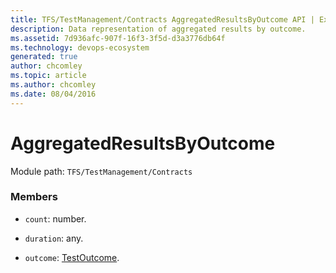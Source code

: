 ```yaml
---
title: TFS/TestManagement/Contracts AggregatedResultsByOutcome API | Extensions for Azure DevOps Services
description: Data representation of aggregated results by outcome.
ms.assetid: 7d936afc-907f-16f3-3f5d-d3a3776db64f
ms.technology: devops-ecosystem
generated: true
author: chcomley
ms.topic: article
ms.author: chcomley
ms.date: 08/04/2016
---
```


# AggregatedResultsByOutcome

Module path: `TFS/TestManagement/Contracts`


### Members

* `count`: number. 

* `duration`: any. 

* `outcome`: [TestOutcome](../../../TFS/TestManagement/Contracts/TestOutcome.md). 

